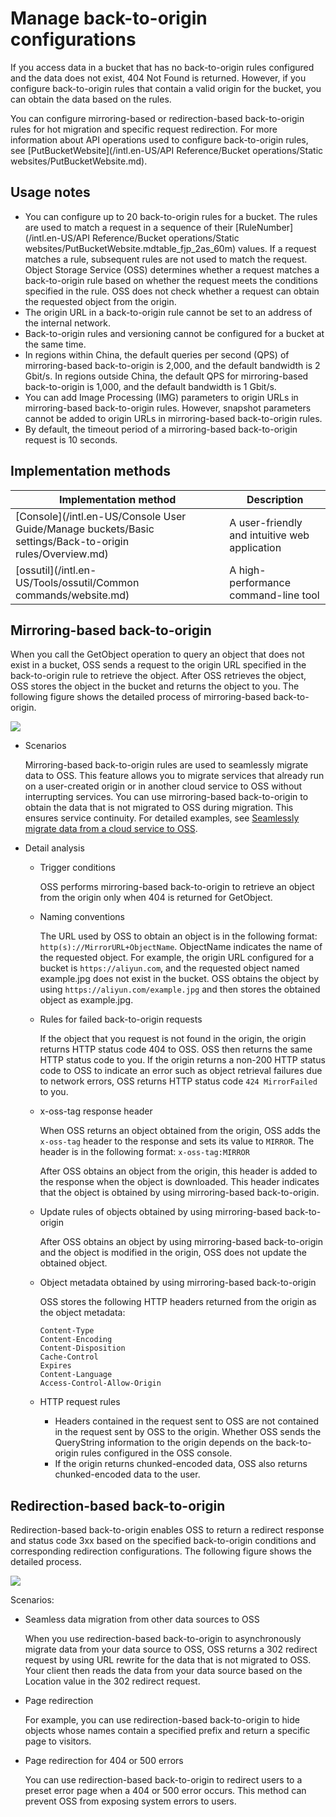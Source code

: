 # Manage back-to-origin configurations

If you access data in a bucket that has no back-to-origin rules configured and the data does not exist, 404 Not Found is returned. However, if you configure back-to-origin rules that contain a valid origin for the bucket, you can obtain the data based on the rules.

You can configure mirroring-based or redirection-based back-to-origin rules for hot migration and specific request redirection. For more information about API operations used to configure back-to-origin rules, see [PutBucketWebsite](/intl.en-US/API Reference/Bucket operations/Static websites/PutBucketWebsite.md).

## Usage notes

-   You can configure up to 20 back-to-origin rules for a bucket. The rules are used to match a request in a sequence of their [RuleNumber](/intl.en-US/API Reference/Bucket operations/Static websites/PutBucketWebsite.mdtable_fjp_2as_60m) values. If a request matches a rule, subsequent rules are not used to match the request. Object Storage Service \(OSS\) determines whether a request matches a back-to-origin rule based on whether the request meets the conditions specified in the rule. OSS does not check whether a request can obtain the requested object from the origin.
-   The origin URL in a back-to-origin rule cannot be set to an address of the internal network.
-   Back-to-origin rules and versioning cannot be configured for a bucket at the same time.
-   In regions within China, the default queries per second \(QPS\) of mirroring-based back-to-origin is 2,000, and the default bandwidth is 2 Gbit/s. In regions outside China, the default QPS for mirroring-based back-to-origin is 1,000, and the default bandwidth is 1 Gbit/s.
-   You can add Image Processing \(IMG\) parameters to origin URLs in mirroring-based back-to-origin rules. However, snapshot parameters cannot be added to origin URLs in mirroring-based back-to-origin rules.
-   By default, the timeout period of a mirroring-based back-to-origin request is 10 seconds.

## Implementation methods

|Implementation method|Description|
|---------------------|-----------|
|[Console](/intl.en-US/Console User Guide/Manage buckets/Basic settings/Back-to-origin rules/Overview.md)|A user-friendly and intuitive web application|
|[ossutil](/intl.en-US/Tools/ossutil/Common commands/website.md)|A high-performance command-line tool|

## Mirroring-based back-to-origin

When you call the GetObject operation to query an object that does not exist in a bucket, OSS sends a request to the origin URL specified in the back-to-origin rule to retrieve the object. After OSS retrieves the object, OSS stores the object in the bucket and returns the object to you. The following figure shows the detailed process of mirroring-based back-to-origin.

![](https://static-aliyun-doc.oss-accelerate.aliyuncs.com/assets/img/en-US/6182364951/p1580.png)

-   Scenarios

    Mirroring-based back-to-origin rules are used to seamlessly migrate data to OSS. This feature allows you to migrate services that already run on a user-created origin or in another cloud service to OSS without interrupting services. You can use mirroring-based back-to-origin to obtain the data that is not migrated to OSS during migration. This ensures service continuity. For detailed examples, see [Seamlessly migrate data from a cloud service to OSS]().

-   Detail analysis
    -   Trigger conditions

        OSS performs mirroring-based back-to-origin to retrieve an object from the origin only when 404 is returned for GetObject.

    -   Naming conventions

        The URL used by OSS to obtain an object is in the following format: `http(s)://MirrorURL+ObjectName`. ObjectName indicates the name of the requested object. For example, the origin URL configured for a bucket is `https://aliyun.com`, and the requested object named example.jpg does not exist in the bucket. OSS obtains the object by using `https://aliyun.com/example.jpg` and then stores the obtained object as example.jpg.

    -   Rules for failed back-to-origin requests

        If the object that you request is not found in the origin, the origin returns HTTP status code 404 to OSS. OSS then returns the same HTTP status code to you. If the origin returns a non-200 HTTP status code to OSS to indicate an error such as object retrieval failures due to network errors, OSS returns HTTP status code `424 MirrorFailed` to you.

    -   x-oss-tag response header

        When OSS returns an object obtained from the origin, OSS adds the `x-oss-tag` header to the response and sets its value to `MIRROR`. The header is in the following format: `x-oss-tag:MIRROR`

        After OSS obtains an object from the origin, this header is added to the response when the object is downloaded. This header indicates that the object is obtained by using mirroring-based back-to-origin.

    -   Update rules of objects obtained by using mirroring-based back-to-origin

        After OSS obtains an object by using mirroring-based back-to-origin and the object is modified in the origin, OSS does not update the obtained object.

    -   Object metadata obtained by using mirroring-based back-to-origin

        OSS stores the following HTTP headers returned from the origin as the object metadata:

        ```
        Content-Type
        Content-Encoding
        Content-Disposition
        Cache-Control
        Expires
        Content-Language
        Access-Control-Allow-Origin
        ```

    -   HTTP request rules
        -   Headers contained in the request sent to OSS are not contained in the request sent by OSS to the origin. Whether OSS sends the QueryString information to the origin depends on the back-to-origin rules configured in the OSS console.
        -   If the origin returns chunked-encoded data, OSS also returns chunked-encoded data to the user.

## Redirection-based back-to-origin

Redirection-based back-to-origin enables OSS to return a redirect response and status code 3xx based on the specified back-to-origin conditions and corresponding redirection configurations. The following figure shows the detailed process.

![](https://static-aliyun-doc.oss-accelerate.aliyuncs.com/assets/img/en-US/6182364951/p1591.png)

Scenarios:

-   Seamless data migration from other data sources to OSS

    When you use redirection-based back-to-origin to asynchronously migrate data from your data source to OSS, OSS returns a 302 redirect request by using URL rewrite for the data that is not migrated to OSS. Your client then reads the data from your data source based on the Location value in the 302 redirect request.

-   Page redirection

    For example, you can use redirection-based back-to-origin to hide objects whose names contain a specified prefix and return a specific page to visitors.

-   Page redirection for 404 or 500 errors

    You can use redirection-based back-to-origin to redirect users to a preset error page when a 404 or 500 error occurs. This method can prevent OSS from exposing system errors to users.


